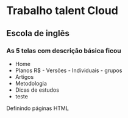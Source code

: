 # Trabalho talent Cloud 

## Escola de inglês
### As 5 telas com descrição básica ficou
* Home
* Planos R$ - Versões - Individuais - grupos
* Artigos
* Metodologia
* Dicas de estudos 
* teste 

Definindo páginas HTML